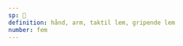 ```yaml
---
sp: 󱤭
definition: hånd, arm, taktil lem, gripende lem
number: fem
---
```

<!-- luka is generally your hand, or like other limbs that grab things, like a squid's tentacle. luka is also sensible for things that are sort of acting like a typical luka. when a cat baps something with its front paw its front paw is kind of like a luka, even though it's usually a noka. -->
